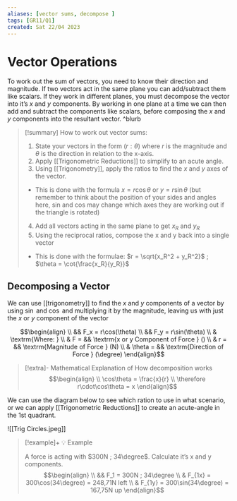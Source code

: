 ```yaml
---
aliases: [vector sums, decompose ]
tags: [GR11/Q1]
created: Sat 22/04 2023
---
```

# Vector Operations
To work out the sum of vectors, you need to know their direction and magnitude. If two vectors act in the same plane you can add/subtract them like scalars. If they work in different planes, you must decompose the vector into it’s $x$ and $y$ components. By working in one plane at a time we can then add and subtract the components like scalars, before composing the $x$ and $y$ components into the resultant vector. ^blurb

> [!summary] How to work out vector sums:
> 1. State your vectors in the form $(r:\theta)$ where $r$ is the magnitude and $\theta$ is the direction in relation to the x-axis.
> 2. Apply [[Trigonometric Reductions]] to simplify to an acute angle.
> 3. Using [[Trigonometry]], apply the ratios to find the $x$ and $y$ axes of the vector.
> 	- This is done with the formula $x = r\cos\theta$ or $y = r\sin\theta$ (but remember to think about the position of your sides and angles here, sin and cos may change which axes they are working out if the triangle is rotated)
> 4. Add all vectors acting in the same plane to get $x_{R}$ and $y_{R}$
> 5. Using the reciprocal ratios, compose the x and y back into a single vector
> 	- This is done with the formulae: $r = \sqrt{x_R^2 + y_R^2}$ ; $\theta = \cot{\frac{x_R}{y_R}}$


## Decomposing a Vector
We can use [[trigonometry]] to find the $x$ and $y$ components of a vector by using $\sin$ and $\cos$ and multiplying it by the magnitude, leaving us with just the $x$ or $y$ component of the vector

$$\begin{align}
\\ && F_x = r\cos(\theta) 
\\ && F_y = r\sin(\theta)
\\ & \textrm{Where: }
\\ & F = && \textrm{x or y Component of Force } ()
\\ & r = && \textrm{Magnitude of Force } (N)
\\ & \theta = && \textrm{Direction of Force } (\degree)
\end{align}$$

> [!extra]- Mathematical Explanation of How decomposition works
> $$\begin{align}
> \\ \cos\theta = \frac{x}{r} 
> \\ \therefore r\cdot\cos\theta = x
> \end{align}$$

We can use the diagram below to see which ration to use in what scenario, or we can apply [[Trigonometric Reductions]] to create an acute-angle in the 1st quadrant.

![[Trig Circles.jpeg]]

> [!example]+ :bulb: Example
> 
> A force is acting with $300N ; 34\degree$. Calculate it’s x and y components. 
> $$\begin{align}
 \\ && F_1 = 300N ; 34\degree
 \\ & F_{1x} = 300\cos(34\degree) = 248,71N left 
 \\ & F_{1y} = 300\sin(34\degree) = 167,75N up
 \end{align}$$


